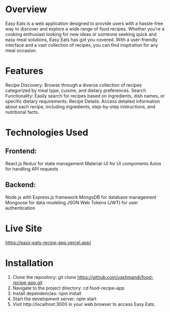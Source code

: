 # Overview
Easy Eats is a web application designed to provide users with a hassle-free way to discover and explore a wide range of food recipes. Whether you're a cooking enthusiast looking for new ideas or someone seeking quick and easy meal solutions, Easy Eats has got you covered. With a user-friendly interface and a vast collection of recipes, you can find inspiration for any meal occasion.

# Features
Recipe Discovery: Browse through a diverse collection of recipes categorized by meal type, cuisine, and dietary preferences.
Search Functionality: Easily search for recipes based on ingredients, dish names, or specific dietary requirements.
Recipe Details: Access detailed information about each recipe, including ingredients, step-by-step instructions, and nutritional facts.

# Technologies Used
## Frontend:
React.js
Redux for state management
Material-UI for UI components
Axios for handling API requests
## Backend:
Node.js with Express.js framework
MongoDB for database management
Mongoose for data modeling
JSON Web Tokens (JWT) for user authentication

# Live Site
https://easy-eats-recipe-app.vercel.app/

# Installation
1. Clone the repository:
   git clone https://github.com/yashmandi/food-recipe-app.git
2. Navigate to the project directory:
   cd food-recipe-app
3. Install dependencies:
   npm install
4. Start the development server:
   npm start
5. Visit http://localhost:3000 in your web browser to access Easy Eats.


